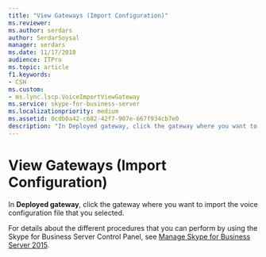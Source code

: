 ```yaml
---
title: "View Gateways (Import Configuration)"
ms.reviewer: 
ms.author: serdars
author: SerdarSoysal
manager: serdars
ms.date: 11/17/2018
audience: ITPro
ms.topic: article
f1.keywords:
- CSH
ms.custom:
- ms.lync.lscp.VoiceImportViewGateway
ms.service: skype-for-business-server
ms.localizationpriority: medium
ms.assetid: 0cdb0a42-c682-42f7-907e-667f934cb7e0
description: "In Deployed gateway, click the gateway where you want to import the voice configuration file that you selected."
---
```


# View Gateways (Import Configuration)
 
In **Deployed gateway**, click the gateway where you want to import the voice configuration file that you selected.
  
For details about the different procedures that you can perform by using the Skype for Business Server Control Panel, see [Manage Skype for Business Server 2015](../../manage/manage.md).
  

